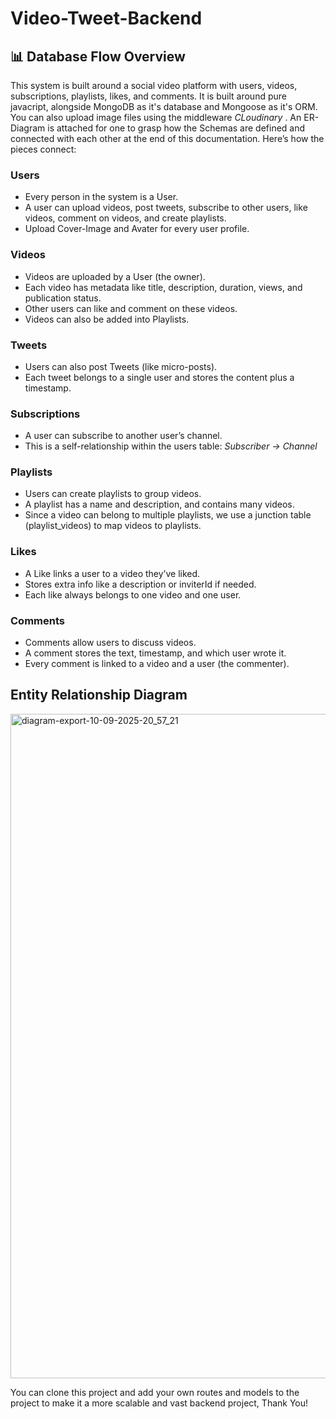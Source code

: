 # Video-Tweet-Backend

## 📊 Database Flow Overview

This system is built around a social video platform with users, videos, subscriptions, playlists, likes, and comments. It is built around pure javacript, alongside MongoDB as it's database and Mongoose as it's ORM. You can also upload image files  using the middleware _CLoudinary_ . An ER-Diagram is attached for one to grasp how the Schemas are defined and connected with each other at the end of this documentation. Here’s how the pieces connect:

### Users
- Every person in the system is a User.
- A user can upload videos, post tweets, subscribe to other users, like videos, comment on videos, and create playlists.
- Upload Cover-Image and Avater for every user profile. 

### Videos
- Videos are uploaded by a User (the owner).
- Each video has metadata like title, description, duration, views, and publication status.
- Other users can like and comment on these videos.
- Videos can also be added into Playlists.

### Tweets
- Users can also post Tweets (like micro-posts).
- Each tweet belongs to a single user and stores the content plus a timestamp.

### Subscriptions
- A user can subscribe to another user’s channel.
- This is a self-relationship within the users table:
_Subscriber → Channel_

### Playlists
- Users can create playlists to group videos.
- A playlist has a name and description, and contains many videos.
- Since a video can belong to multiple playlists, we use a junction table (playlist_videos) to map videos to playlists.

### Likes
- A Like links a user to a video they’ve liked.
- Stores extra info like a description or inviterId if needed.
- Each like always belongs to one video and one user.

### Comments
- Comments allow users to discuss videos.
- A comment stores the text, timestamp, and which user wrote it.
- Every comment is linked to a video and a user (the commenter).

## Entity Relationship Diagram 
<img width="721" height="1063" alt="diagram-export-10-09-2025-20_57_21" src="https://github.com/user-attachments/assets/873705dd-96da-4ea8-8cc6-9e76c854cb88" />

You can clone this project and add your own routes and models to the project to make it a more scalable and vast backend project,
Thank You!

